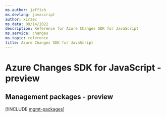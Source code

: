 ```yaml
---
ms.author: jeffish
ms.devlang: javascript
author: xirzec
ms.data: 09/14/2022
description: Reference for Azure Changes SDK for JavaScript
ms.service: changes
ms.topic: reference
title: Azure Changes SDK for JavaScript
---
```

# Azure Changes SDK for JavaScript - preview

## Management packages - preview
[!INCLUDE [mgmt-packages](changes-mgmt-index.md)]
